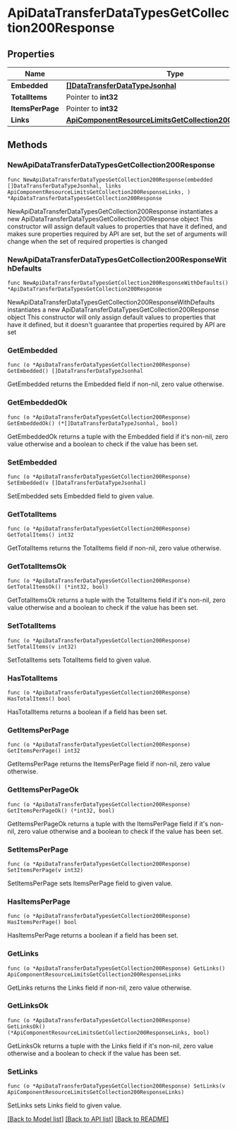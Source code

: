 # ApiDataTransferDataTypesGetCollection200Response

## Properties

Name | Type | Description | Notes
------------ | ------------- | ------------- | -------------
**Embedded** | [**[]DataTransferDataTypeJsonhal**](DataTransferDataTypeJsonhal.md) |  | 
**TotalItems** | Pointer to **int32** |  | [optional] 
**ItemsPerPage** | Pointer to **int32** |  | [optional] 
**Links** | [**ApiComponentResourceLimitsGetCollection200ResponseLinks**](ApiComponentResourceLimitsGetCollection200ResponseLinks.md) |  | 

## Methods

### NewApiDataTransferDataTypesGetCollection200Response

`func NewApiDataTransferDataTypesGetCollection200Response(embedded []DataTransferDataTypeJsonhal, links ApiComponentResourceLimitsGetCollection200ResponseLinks, ) *ApiDataTransferDataTypesGetCollection200Response`

NewApiDataTransferDataTypesGetCollection200Response instantiates a new ApiDataTransferDataTypesGetCollection200Response object
This constructor will assign default values to properties that have it defined,
and makes sure properties required by API are set, but the set of arguments
will change when the set of required properties is changed

### NewApiDataTransferDataTypesGetCollection200ResponseWithDefaults

`func NewApiDataTransferDataTypesGetCollection200ResponseWithDefaults() *ApiDataTransferDataTypesGetCollection200Response`

NewApiDataTransferDataTypesGetCollection200ResponseWithDefaults instantiates a new ApiDataTransferDataTypesGetCollection200Response object
This constructor will only assign default values to properties that have it defined,
but it doesn't guarantee that properties required by API are set

### GetEmbedded

`func (o *ApiDataTransferDataTypesGetCollection200Response) GetEmbedded() []DataTransferDataTypeJsonhal`

GetEmbedded returns the Embedded field if non-nil, zero value otherwise.

### GetEmbeddedOk

`func (o *ApiDataTransferDataTypesGetCollection200Response) GetEmbeddedOk() (*[]DataTransferDataTypeJsonhal, bool)`

GetEmbeddedOk returns a tuple with the Embedded field if it's non-nil, zero value otherwise
and a boolean to check if the value has been set.

### SetEmbedded

`func (o *ApiDataTransferDataTypesGetCollection200Response) SetEmbedded(v []DataTransferDataTypeJsonhal)`

SetEmbedded sets Embedded field to given value.


### GetTotalItems

`func (o *ApiDataTransferDataTypesGetCollection200Response) GetTotalItems() int32`

GetTotalItems returns the TotalItems field if non-nil, zero value otherwise.

### GetTotalItemsOk

`func (o *ApiDataTransferDataTypesGetCollection200Response) GetTotalItemsOk() (*int32, bool)`

GetTotalItemsOk returns a tuple with the TotalItems field if it's non-nil, zero value otherwise
and a boolean to check if the value has been set.

### SetTotalItems

`func (o *ApiDataTransferDataTypesGetCollection200Response) SetTotalItems(v int32)`

SetTotalItems sets TotalItems field to given value.

### HasTotalItems

`func (o *ApiDataTransferDataTypesGetCollection200Response) HasTotalItems() bool`

HasTotalItems returns a boolean if a field has been set.

### GetItemsPerPage

`func (o *ApiDataTransferDataTypesGetCollection200Response) GetItemsPerPage() int32`

GetItemsPerPage returns the ItemsPerPage field if non-nil, zero value otherwise.

### GetItemsPerPageOk

`func (o *ApiDataTransferDataTypesGetCollection200Response) GetItemsPerPageOk() (*int32, bool)`

GetItemsPerPageOk returns a tuple with the ItemsPerPage field if it's non-nil, zero value otherwise
and a boolean to check if the value has been set.

### SetItemsPerPage

`func (o *ApiDataTransferDataTypesGetCollection200Response) SetItemsPerPage(v int32)`

SetItemsPerPage sets ItemsPerPage field to given value.

### HasItemsPerPage

`func (o *ApiDataTransferDataTypesGetCollection200Response) HasItemsPerPage() bool`

HasItemsPerPage returns a boolean if a field has been set.

### GetLinks

`func (o *ApiDataTransferDataTypesGetCollection200Response) GetLinks() ApiComponentResourceLimitsGetCollection200ResponseLinks`

GetLinks returns the Links field if non-nil, zero value otherwise.

### GetLinksOk

`func (o *ApiDataTransferDataTypesGetCollection200Response) GetLinksOk() (*ApiComponentResourceLimitsGetCollection200ResponseLinks, bool)`

GetLinksOk returns a tuple with the Links field if it's non-nil, zero value otherwise
and a boolean to check if the value has been set.

### SetLinks

`func (o *ApiDataTransferDataTypesGetCollection200Response) SetLinks(v ApiComponentResourceLimitsGetCollection200ResponseLinks)`

SetLinks sets Links field to given value.



[[Back to Model list]](../README.md#documentation-for-models) [[Back to API list]](../README.md#documentation-for-api-endpoints) [[Back to README]](../README.md)


